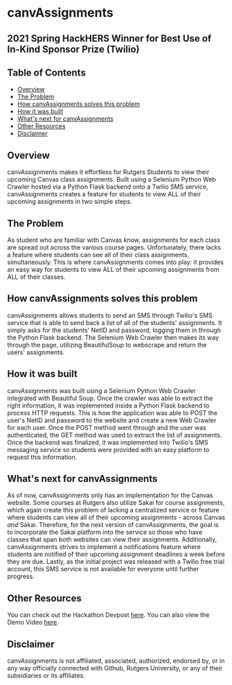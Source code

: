 # canvAssignments
## 2021 Spring HackHERS Winner for Best Use of In-Kind Sponsor Prize (Twilio)

## Table of Contents
- [Overview](#overview)
- [The Problem](#the-problem)
- [How canvAssignments solves this problem](#how-canvAssignments-solves-this-problem)
- [How it was built](#how-it-was-built)
- [What's next for canvAssignments](#whats-next-for-canvAssignments)
- [Other Resources](#other-resources)
- [Disclaimer](#disclaimer)


## Overview
canvAssignments makes it effortless for Rutgers Students to view their upcoming Canvas class assignments. Built using a Selenium Python Web Crawler hosted via a Python Flask backend onto a Twilio SMS service, canvAssignments creates a feature for students to view ALL of their upcoming assignments in two simple steps.  

## The Problem 
As student who are familiar with Canvas know, assignments for each class are spread out across the various course pages. Unfortunately, there lacks a feature where students can see all of their class assignments, simultaneously. This is where canvAssignments comes into play: it provides an easy way for students to view ALL of their upcoming assignments from ALL of their classes. 

## How canvAssignments solves this problem
canvAssignments allows students to send an SMS through Twilio's SMS service that is able to send back a list of all of the students' assignments. It simply asks for the students' NetID and password, logging them in through the Python Flask backend. The Selenium Web Crawler then makes its way through the page, utilizing BeautifulSoup to webscrape and return the users' assignments. 

## How it was built
canvAssignments was built using a Selenium Python Web Crawler integrated with Beautiful Soup. Once the crawler was able to extract the right information, it was implemented inside a Python Flask backend to process HTTP requests. This is how the application was able to POST the user's NetID and password to the website and create a new Web Crawler for each user. Once the POST method went through and the user was authenticated, the GET method was used to extract the list of assignments. Once the backend was finalized, it was implemented into Twilio's SMS messaging service so students were provided with an easy platform to request this information. 

## What's next for canvAssignments
As of now, canvAssignments only has an implementation for the Canvas website. Some courses at Rutgers also utilize Sakai for course assignments, which again create this problem of lacking a centralized service or feature where students can view all of their upcoming assignments - across Canvas _and_ Sakai. Therefore, for the next version of canvAssignments, the goal is to incorporate the Sakai platform into the service so those who have classes that span both websites can view their assignments. Additionally, canvAssignments strives to implement a notifications feature where students are notified of their upcoming assignment deadlines a week before they are due. Lastly, as the initial project was released with a Twilio free trial account, this SMS service is not available for everyone until further progress. 

## Other Resources
You can check out the Hackathon Devpost [here](https://devpost.com/software/canvassignments).
You can also view the Demo Video [here](https://youtu.be/OC-ip6P_IH0).

## Disclaimer
canvAssignments is not affiliated, associated, authorized, endorsed by, or in any way officially connected with Github, Rutgers University, or any of their subsidiaries or its affiliates.
